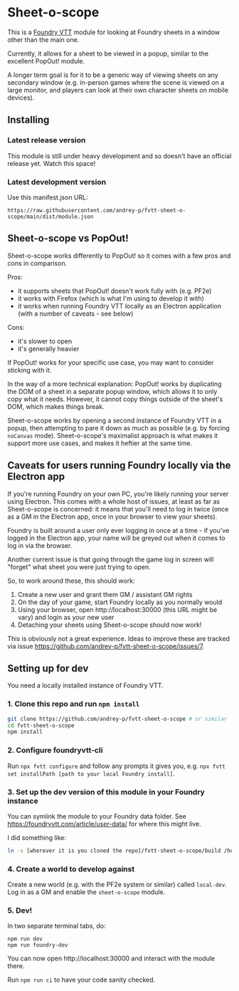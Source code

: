 Sheet-o-scope
====

This is a [Foundry VTT](https://foundryvtt.com/) module for looking at Foundry sheets in a window other than the main one.

Currently, it allows for a sheet to be viewed in a popup, similar to the excellent PopOut! module.

A longer term goal is for it to be a generic way of viewing sheets on any secondary window (e.g. in-person games where the scene is viewed on a large monitor, and players can look at their own character sheets on mobile devices).

Installing
---

### Latest release version

This module is still under heavy development and so doesn't have an official release yet. Watch this space!

### Latest development version

Use this manifest.json URL:

```
https://raw.githubusercontent.com/andrey-p/fvtt-sheet-o-scope/main/dist/module.json
```

Sheet-o-scope vs PopOut!
---

Sheet-o-scope works differently to PopOut! so it comes with a few pros and cons in comparison.

Pros:

- it supports sheets that PopOut! doesn't work fully with (e.g. PF2e)
- it works with Firefox (which is what I'm using to develop it with)
- it works when running Foundry VTT locally as an Electron application (with a number of caveats - see below)

Cons:

- it's slower to open
- it's generally heavier

If PopOut! works for your specific use case, you may want to consider sticking with it.

In the way of a more technical explanation: PopOut! works by duplicating the DOM of a sheet in a separate popup window, which allows it to only copy what it needs. However, it cannot copy things outside of the sheet's DOM, which makes things break.

Sheet-o-scope works by opening a second instance of Foundry VTT in a popup, then attempting to pare it down as much as possible (e.g. by forcing `noCanvas` mode). Sheet-o-scope's maximalist approach is what makes it support more use cases, and makes it heftier at the same time.

Caveats for users running Foundry locally via the Electron app
---

If you're running Foundry on your own PC, you're likely running your server using Electron. This comes with a whole host of issues, at least as far as Sheet-o-scope is concerned: it means that you'll need to log in twice (once as a GM in the Electron app, once in your browser to view your sheets).

Foundry is built around a user only ever logging in once at a time - if you've logged in the Electron app, your name will be greyed out when it comes to log in via the browser.

Another current issue is that going through the game log in screen will "forget" what sheet you were just trying to open.

So, to work around these, this should work:

1. Create a new user and grant them GM / assistant GM rights
2. On the day of your game, start Foundry locally as you normally would
3. Using your browser, open http://localhost:30000 (this URL might be vary) and login as your new user
4. Detaching your sheets using Sheet-o-scope should now work!

This is obviously not a great experience. Ideas to improve these are tracked via issue https://github.com/andrey-p/fvtt-sheet-o-scope/issues/7.

Setting up for dev
---

You need a locally installed instance of Foundry VTT.

### 1. Clone this repo and run `npm install`

```bash
git clone https://github.com/andrey-p/fvtt-sheet-o-scope # or similar
cd fvtt-sheet-o-scope
npm install
```

### 2. Configure foundryvtt-cli

Run `npx fvtt configure` and follow any prompts it gives you, e.g. `npx fvtt set installPath [path to your local Foundry install]`.

### 3. Set up the dev version of this module in your Foundry instance

You can symlink the module to your Foundry data folder. See https://foundryvtt.com/article/user-data/ for where this might live.

I did something like:

```bash
ln -s [wherever it is you cloned the repo]/fvtt-sheet-o-scope/build /home/$USER/.local/share/FoundryVTT/Data/modules/sheet-o-scope
```

### 4. Create a world to develop against

Create a new world (e.g. with the PF2e system or similar) called `local-dev`. Log in as a GM and enable the `sheet-o-scope` module.

### 5. Dev!

In two separate terminal tabs, do:

```
npm run dev
npm run foundry-dev
```

You can now open http://localhost:30000 and interact with the module there.

Run `npm run ci` to have your code sanity checked.
